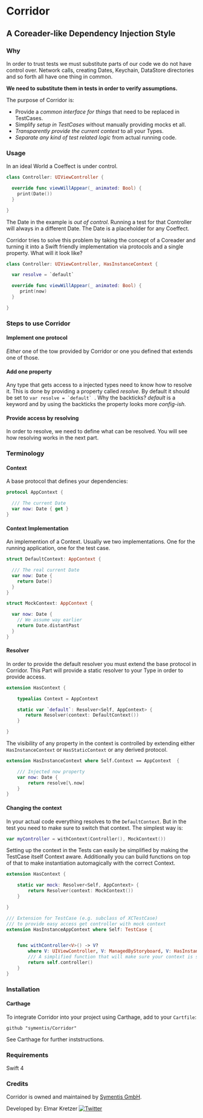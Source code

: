 # Corridor

## A Coreader-like Dependency Injection Style

### Why

In order to trust tests we must substitute parts of our code we do not have control over.
Network calls, creating Dates, Keychain, DataStore directories and so forth all have one thing in common. 

__We need to substitute them in tests in order to verify assumptions.__

The purpose of Corridor is:

   - Provide a _common interface for things_ that need to be replaced in TestCases.
  - Simplify _setup in TestCases_ without manually providing mocks et all.
  - _Transparently provide the current context_ to all your Types.
  - _Separate any kind of test related logic_ from actual running code.


### Usage

In an ideal World a Coeffect is under control.

```swift
class Controller: UIViewController {

  override func viewWillAppear(_ animated: Bool) {
    print(Date())
  }

}
```

The Date in the example is _out of control_.
Running a test for that Controller will always in a different Date.
The Date is a placeholder for any Coeffect.

Corridor tries to solve this problem by taking the concept of a Coreader and
turning it into a Swift friendly implementation via protocols and a single property.
What will it look like?

```swift
class Controller: UIViewController, HasInstanceContext {

  var resolve = `default`

  override func viewWillAppear(_ animated: Bool) {
     print(now)
  }

}
```

### Steps to use Corridor

#### Implement one protocol
_Either_ one of the tow provided by Corridor or one you defined that extends one of those.

####  Add one property
Any type that gets access to a injected types need to know how to resolve it.
This is done by providing a property called _resolve_.
By default it should be set to ```var resolve = `default` ```.
Why the backticks?
_default_ is a keyword and by using the backticks the property looks
more _config-ish_.

#### Provide access by resolving
In order to resolve, we need to define what can be resolved.
You will see how resolving works in the next part.

### Terminology

#### Context
A base protocol that defines your dependencies:

```swift
protocol AppContext {

  /// The current Date
  var now: Date { get }
}
```

#### Context Implementation
An implemention of a Context.
Usually we two implementations.
One for the running application, one for the test case.

```swift
struct DefaultContext: AppContext {

  /// The real current Date
  var now: Date {
    return Date()
  }
}

struct MockContext: AppContext {

  var now: Date {
    // We assume way earlier
    return Date.distantPast
  }
}
```

#### Resolver
In order to provide the default resolver you must extend the base protocol in
Corridor. This Part will provide a static resolver to your Type in order to provide access.

```swift
extension HasContext {

    typealias Context = AppContext

    static var `default`: Resolver<Self, AppContext> {
       return Resolver(context: DefaultContext())
    }

}
```

The visibility of any property in the context is controlled by extending
either `HasInstanceContext` or `HasStaticContext` or any derived protocol.

```swift
extension HasInstanceContext where Self.Context == AppContext  {

    /// Injected now property
    var now: Date {
        return resolve[\.now]
    }
}
```

#### Changing the context
In your actual code everything resolves to the `DefaultContext`.
But in the test you need to make sure to switch that context.
The simplest way is:

```swift
var myController = withContext(Controller(), MockContext())
```

Setting up the context in the Tests can easily be simplified by making
the TestCase itself Context aware. Additionally you can build
functions on top of that to make instantiation automagically with the
correct Context.

```swift
extension HasContext {

    static var mock: Resolver<Self, AppContext> {
        return Resolver(context: MockContext())
    }

}

/// Extension for TestCase (e.g. subclass of XCTestCase)
/// to provide easy access get controller with mock context
extension HasInstanceAppContext where Self: TestCase {


    func withController<V>() -> V?
        where V: UIViewController, V: ManagedByStoryboard, V: HasInstanceAppContext {
        /// A simplified function that will make sure your context is set.
        return self.controller()
    }
}
```

### Installation

#### Carthage

To integrate Corridor into your project using Carthage, add to your `Cartfile`:

```ogdl
github "symentis/Corridor"
```

See Carthage for further inststructions.

### Requirements
Swift 4

### Credits
Corridor is owned and maintained by [Symentis GmbH](http://symentis.com).

Developed by: Elmar Kretzer
[![Twitter](https://img.shields.io/badge/twitter-@elmkretzer-blue.svg?style=flat)](http://twitter.com/elmkretzer)



